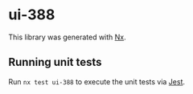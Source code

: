 # ui-388

This library was generated with [Nx](https://nx.dev).

## Running unit tests

Run `nx test ui-388` to execute the unit tests via [Jest](https://jestjs.io).
